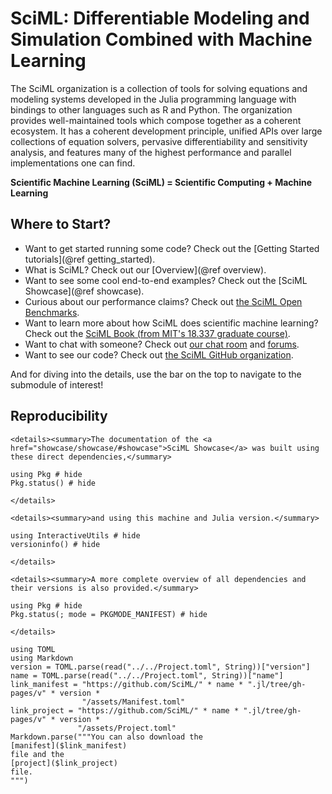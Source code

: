 # SciML: Differentiable Modeling and Simulation Combined with Machine Learning

The SciML organization is a collection of tools for solving equations and modeling systems
developed in the Julia programming language with bindings to other languages such as R and
Python. The organization provides well-maintained tools which compose together as a
coherent ecosystem. It has a coherent development principle, unified APIs over large
collections of equation solvers, pervasive differentiability and sensitivity analysis, and
features many of the highest performance and parallel implementations one can find.

**Scientific Machine Learning (SciML) = Scientific Computing + Machine Learning**

## Where to Start?

  - Want to get started running some code? Check out the [Getting Started tutorials](@ref getting_started).
  - What is SciML? Check out our [Overview](@ref overview).
  - Want to see some cool end-to-end examples? Check out the [SciML Showcase](@ref showcase).
  - Curious about our performance claims? Check out [the SciML Open Benchmarks](https://benchmarks.sciml.ai/dev/).
  - Want to learn more about how SciML does scientific machine learning? Check out the [SciML Book (from MIT's 18.337 graduate course)](https://book.sciml.ai/).
  - Want to chat with someone? Check out [our chat room](https://julialang.zulipchat.com/#narrow/stream/279055-sciml-bridged) and [forums](https://discourse.julialang.org/).
  - Want to see our code? Check out [the SciML GitHub organization](https://github.com/SciML).

And for diving into the details, use the bar on the top to navigate to the submodule of
interest!

## Reproducibility

```@raw html
<details><summary>The documentation of the <a href="showcase/showcase/#showcase">SciML Showcase</a> was built using these direct dependencies,</summary>
```

```@example
using Pkg # hide
Pkg.status() # hide
```

```@raw html
</details>
```

```@raw html
<details><summary>and using this machine and Julia version.</summary>
```

```@example
using InteractiveUtils # hide
versioninfo() # hide
```

```@raw html
</details>
```

```@raw html
<details><summary>A more complete overview of all dependencies and their versions is also provided.</summary>
```

```@example
using Pkg # hide
Pkg.status(; mode = PKGMODE_MANIFEST) # hide
```

```@raw html
</details>
```

```@eval
using TOML
using Markdown
version = TOML.parse(read("../../Project.toml", String))["version"]
name = TOML.parse(read("../../Project.toml", String))["name"]
link_manifest = "https://github.com/SciML/" * name * ".jl/tree/gh-pages/v" * version *
                "/assets/Manifest.toml"
link_project = "https://github.com/SciML/" * name * ".jl/tree/gh-pages/v" * version *
               "/assets/Project.toml"
Markdown.parse("""You can also download the
[manifest]($link_manifest)
file and the
[project]($link_project)
file.
""")
```
